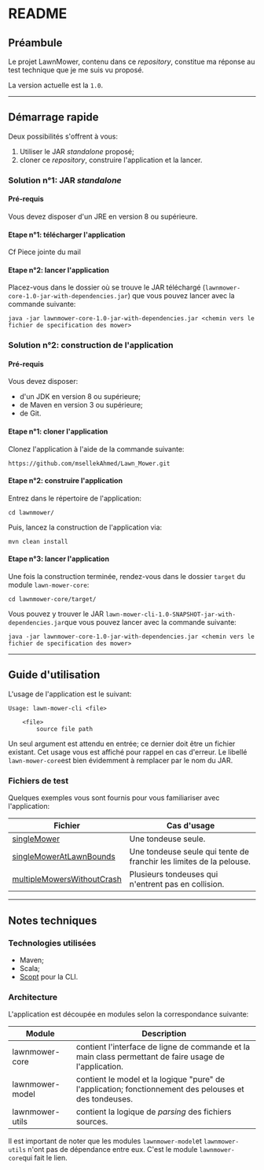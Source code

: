 # README #

## Préambule ##

Le projet LawnMower, contenu dans ce *repository*, constitue ma réponse au test technique que je me suis vu proposé.

La version actuelle est la `1.0`.

---

## Démarrage rapide ##
Deux possibilités s'offrent à vous:

1. Utiliser le JAR *standalone* proposé;
2. cloner ce *repository*, construire l'application et la lancer.

### Solution n°1: JAR *standalone* ###
#### Pré-requis ####
Vous devez disposer d'un JRE en version 8 ou supérieure.
#### Etape n°1: télécharger l'application ####
Cf Piece jointe du mail
#### Etape n°2: lancer l'application ####
Placez-vous dans le dossier où se trouve le JAR téléchargé (`lawnmower-core-1.0-jar-with-dependencies.jar`) que vous pouvez lancer avec la commande suivante:

	java -jar lawnmower-core-1.0-jar-with-dependencies.jar <chemin vers le fichier de specification des mower>


### Solution n°2: construction de l'application ###
#### Pré-requis ####
Vous devez disposer:

* d'un JDK en version 8 ou supérieure;
* de Maven en version 3 ou supérieure;
* de Git.

#### Etape n°1: cloner l'application ####
Clonez l'application à l'aide de la commande suivante:

	https://github.com/msellekAhmed/Lawn_Mower.git

#### Etape n°2: construire l'application ####
Entrez dans le répertoire de l'application:

	cd lawnmower/

Puis, lancez la construction de l'application via:

	mvn clean install

#### Etape n°3: lancer l'application ####
Une fois la construction terminée, rendez-vous dans le dossier `target` du module `lawn-mower-core`:

	cd lawnmower-core/target/

Vous pouvez y trouver le JAR `lawn-mower-cli-1.0-SNAPSHOT-jar-with-dependencies.jar`que vous pouvez lancer avec la commande suivante:

	java -jar lawnmower-core-1.0-jar-with-dependencies.jar <chemin vers le fichier de specification des mower>

---
## Guide d'utilisation ##
L'usage de l'application est le suivant:

	Usage: lawn-mower-cli <file>

  		<file>
        	source file path

Un seul argument est attendu en entrée; ce dernier doit être un fichier existant. Cet usage vous est affiché pour rappel en cas d'erreur. Le libellé `lawn-mower-core`est bien évidemment à remplacer par le nom du JAR.
### Fichiers de test
Quelques exemples vous sont fournis pour vous familiariser avec l'application:

Fichier | Cas d'usage
--------|------------
[singleMower](https://github.com/msellekAhmed/Lawn_Mower/blob/master/lawnmower-core/src/main/resources/singleMower)|Une tondeuse seule.
[singleMowerAtLawnBounds](https://github.com/msellekAhmed/Lawn_Mower/blob/master/lawnmower-core/src/main/resources/singleMowerAtLawnBounds)|Une tondeuse seule qui tente de franchir les limites de la pelouse.
[multipleMowersWithoutCrash](https://github.com/msellekAhmed/Lawn_Mower/blob/master/lawnmower-core/src/main/resources/multipleMowersWithoutCrash)|Plusieurs tondeuses qui n'entrent pas en collision.

---
## Notes techniques ##
### Technologies utilisées ###

* Maven;
* Scala;
* [Scopt](https://github.com/scopt/scopt) pour la CLI.

### Architecture ###
L'application est découpée en modules selon la correspondance suivante:

Module            | Description
------------------|------
lawnmower-core    | contient l'interface de ligne de commande et la main class permettant de faire usage de l'application.
lawnmower-model   | contient le model et la logique "pure" de l'application; fonctionnement des pelouses et des tondeuses.
lawnmower-utils   | contient la logique de *parsing* des fichiers sources.


Il est important de noter que les modules `lawnmower-model`et `lawnmower-utils` n'ont pas de dépendance entre eux. C'est le module `lawnmower-core`qui fait le lien.
